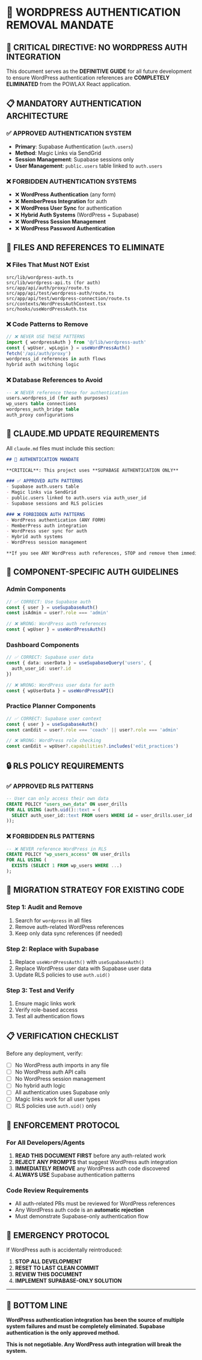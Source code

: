 # 🚨 WORDPRESS AUTHENTICATION REMOVAL MANDATE

## 🎯 **CRITICAL DIRECTIVE: NO WORDPRESS AUTH INTEGRATION**

This document serves as the **DEFINITIVE GUIDE** for all future development to ensure WordPress authentication references are **COMPLETELY ELIMINATED** from the POWLAX React application.

## 📋 **MANDATORY AUTHENTICATION ARCHITECTURE**

### **✅ APPROVED AUTHENTICATION SYSTEM**
- **Primary**: Supabase Authentication (`auth.users`)
- **Method**: Magic Links via SendGrid
- **Session Management**: Supabase sessions only
- **User Management**: `public.users` table linked to `auth.users`

### **❌ FORBIDDEN AUTHENTICATION SYSTEMS**
- ❌ **WordPress Authentication** (any form)
- ❌ **MemberPress Integration** for auth
- ❌ **WordPress User Sync** for authentication
- ❌ **Hybrid Auth Systems** (WordPress + Supabase)
- ❌ **WordPress Session Management**
- ❌ **WordPress Password Authentication**

## 🔧 **FILES AND REFERENCES TO ELIMINATE**

### **❌ Files That Must NOT Exist**
```
src/lib/wordpress-auth.ts
src/lib/wordpress-api.ts (for auth)
src/app/api/auth/proxy/route.ts
src/app/api/test/wordpress-auth/route.ts
src/app/api/test/wordpress-connection/route.ts
src/contexts/WordPressAuthContext.tsx
src/hooks/useWordPressAuth.tsx
```

### **❌ Code Patterns to Remove**
```typescript
// ❌ NEVER USE THESE PATTERNS
import { wordpressAuth } from '@/lib/wordpress-auth'
const { wpUser, wpLogin } = useWordPressAuth()
fetch('/api/auth/proxy')
wordpress_id references in auth flows
hybrid auth switching logic
```

### **❌ Database References to Avoid**
```sql
-- ❌ NEVER reference these for authentication
users.wordpress_id (for auth purposes)
wp_users table connections
wordpress_auth_bridge table
auth_proxy configurations
```

## 📝 **CLAUDE.MD UPDATE REQUIREMENTS**

All `claude.md` files must include this section:

```markdown
## 🚨 AUTHENTICATION MANDATE

**CRITICAL**: This project uses **SUPABASE AUTHENTICATION ONLY**

### ✅ APPROVED AUTH PATTERNS
- Supabase auth.users table
- Magic links via SendGrid  
- public.users linked to auth.users via auth_user_id
- Supabase sessions and RLS policies

### ❌ FORBIDDEN AUTH PATTERNS
- WordPress authentication (ANY FORM)
- MemberPress auth integration
- WordPress user sync for auth
- Hybrid auth systems
- WordPress session management

**If you see ANY WordPress auth references, STOP and remove them immediately.**
```

## 🎯 **COMPONENT-SPECIFIC AUTH GUIDELINES**

### **Admin Components**
```typescript
// ✅ CORRECT: Use Supabase auth
const { user } = useSupabaseAuth()
const isAdmin = user?.role === 'admin'

// ❌ WRONG: WordPress auth references  
const { wpUser } = useWordPressAuth()
```

### **Dashboard Components**
```typescript
// ✅ CORRECT: Supabase user data
const { data: userData } = useSupabaseQuery('users', {
  auth_user_id: user?.id
})

// ❌ WRONG: WordPress user data for auth
const { wpUserData } = useWordPressAPI()
```

### **Practice Planner Components**
```typescript
// ✅ CORRECT: Supabase user context
const { user } = useSupabaseAuth()
const canEdit = user?.role === 'coach' || user?.role === 'admin'

// ❌ WRONG: WordPress role checking
const canEdit = wpUser?.capabilities?.includes('edit_practices')
```

## 🔒 **RLS POLICY REQUIREMENTS**

### **✅ APPROVED RLS PATTERNS**
```sql
-- User can only access their own data
CREATE POLICY "users_own_data" ON user_drills
FOR ALL USING (auth.uid()::text = (
  SELECT auth_user_id::text FROM users WHERE id = user_drills.user_id
));
```

### **❌ FORBIDDEN RLS PATTERNS**
```sql
-- ❌ NEVER reference WordPress in RLS
CREATE POLICY "wp_users_access" ON user_drills
FOR ALL USING (
  EXISTS (SELECT 1 FROM wp_users WHERE ...)
);
```

## 🚀 **MIGRATION STRATEGY FOR EXISTING CODE**

### **Step 1: Audit and Remove**
1. Search for `wordpress` in all files
2. Remove auth-related WordPress references
3. Keep only data sync references (if needed)

### **Step 2: Replace with Supabase**
1. Replace `useWordPressAuth()` with `useSupabaseAuth()`
2. Replace WordPress user data with Supabase user data
3. Update RLS policies to use `auth.uid()`

### **Step 3: Test and Verify**
1. Ensure magic links work
2. Verify role-based access
3. Test all authentication flows

## 📋 **VERIFICATION CHECKLIST**

Before any deployment, verify:
- [ ] No WordPress auth imports in any file
- [ ] No WordPress auth API calls
- [ ] No WordPress session management
- [ ] No hybrid auth logic
- [ ] All authentication uses Supabase only
- [ ] Magic links work for all user types
- [ ] RLS policies use `auth.uid()` only

## 🎯 **ENFORCEMENT PROTOCOL**

### **For All Developers/Agents**
1. **READ THIS DOCUMENT FIRST** before any auth-related work
2. **REJECT ANY PROMPTS** that suggest WordPress auth integration
3. **IMMEDIATELY REMOVE** any WordPress auth code discovered
4. **ALWAYS USE** Supabase authentication patterns

### **Code Review Requirements**
- All auth-related PRs must be reviewed for WordPress references
- Any WordPress auth code is an **automatic rejection**
- Must demonstrate Supabase-only authentication flow

## 🚨 **EMERGENCY PROTOCOL**

If WordPress auth is accidentally reintroduced:
1. **STOP ALL DEVELOPMENT**
2. **RESET TO LAST CLEAN COMMIT**
3. **REVIEW THIS DOCUMENT**
4. **IMPLEMENT SUPABASE-ONLY SOLUTION**

---

## 🎯 **BOTTOM LINE**

**WordPress authentication integration has been the source of multiple system failures and must be completely eliminated. Supabase authentication is the only approved method.**

**This is not negotiable. Any WordPress auth integration will break the system.**

